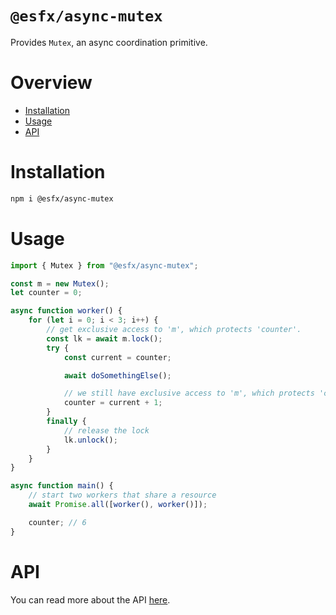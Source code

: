 # `@esfx/async-mutex`

Provides `Mutex`, an async coordination primitive.

# Overview

* [Installation](#installation)
* [Usage](#usage)
* [API](#api)

# Installation

```sh
npm i @esfx/async-mutex
```

# Usage

```ts
import { Mutex } from "@esfx/async-mutex";

const m = new Mutex();
let counter = 0;

async function worker() {
    for (let i = 0; i < 3; i++) {
        // get exclusive access to 'm', which protects 'counter'.
        const lk = await m.lock();
        try {
            const current = counter;

            await doSomethingElse();

            // we still have exclusive access to 'm', which protects 'counter'.
            counter = current + 1;
        }
        finally {
            // release the lock
            lk.unlock();
        }
    }
}

async function main() {
    // start two workers that share a resource
    await Promise.all([worker(), worker()]);

    counter; // 6
}

```

# API

You can read more about the API [here](https://esfx.github.io/esfx/modules/async_mutex.html).
